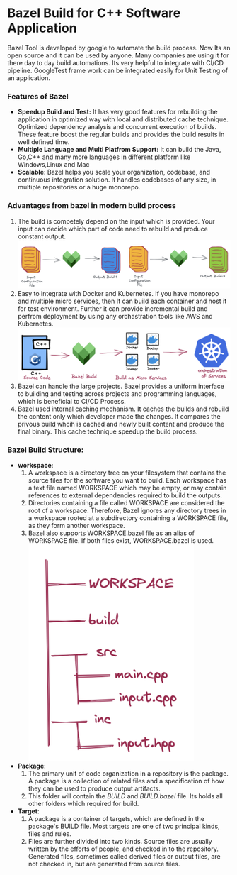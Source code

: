 # Bazel Build for C++ Software Application
Bazel Tool is developed by google to automate the build process. Now Its an open source and it can be used by anyone. Many companies are using it for there day to day build automations. Its very helpful to integrate with CI/CD pipeline. GoogleTest frame work can be integrated easily for Unit Testing of an application.

### Features of Bazel
* **Speedup Build and Test:** It has very good features for rebuilding the application in optimized way with local and distributed cache technique. Optimized dependency analysis and concurrent execution of builds. These feature boost the regular builds and provides the build results in well defined time.  
* **Multiple Language and Multi Platfrom Support:** It can build the Java, Go,C++ and many more languages in different platform like Windows,Linux and Mac
* **Scalable**: Bazel helps you scale your organization, codebase, and continuous integration solution. It handles codebases of any size, in multiple repositories or a huge monorepo.

### Advantages from bazel in modern build process
1) The build is competely depend on the input which is provided. Your input can decide which part of code need to rebuild and produce constant output.
![Alt text](./build.png?raw=true "Chained Build")
2) Easy to integrate with Docker and Kubernetes. If you have monorepo and multiple micro services, then It can build each container and host it for test environment. Further it can provide incremental build and perfrom deployment by using any orchastration tools like AWS and Kubernetes.
![Alt text](./chainbuild.png?raw=true "Chained Build")
3) Bazel can handle the large projects. Bazel provides a uniform interface to building and testing across projects and programming languages, which is beneficial to CI/CD Process.
4) Bazel used internal caching mechanism. It caches the builds and rebuild the content only which developer made the changes. It compares the privous build whcih is cached and newly built content and produce the final binary. This cache technique speedup the build process.

### Bazel Build Structure:
* **workspace**: 
     1. A workspace is a directory tree on your filesystem that contains the source files for the software you want to build. Each workspace has a text file named WORKSPACE which may be empty, or may contain references to external dependencies required to build the outputs. 
     2.  Directories containing a file called WORKSPACE are considered the root of a workspace. Therefore, Bazel ignores any directory trees in a workspace rooted at a subdirectory containing a WORKSPACE file, as they form another workspace. 
     3. Bazel also supports WORKSPACE.bazel file as an alias of WORKSPACE file. If both files exist, WORKSPACE.bazel is used.
![Alt text](./dir.png?raw=true "Chained Build")
* **Package**:
     1.  The primary unit of code organization in a repository is the package. A package is a collection of related files and a specification of how they
     can be used to produce output artifacts.
     2. This folder will contain the *BUILD* and *BUILD.bazel* file. Its holds all other folders which required for build.
* **Target**:
     1. A package is a container of targets, which are defined in the package's BUILD file. Most targets are one of two principal kinds, files and rules.
     2. Files are further divided into two kinds. Source files are usually written by the efforts of people, and checked in to the repository. Generated files, sometimes called derived files or output files, are not checked in, but are generated from source files.
